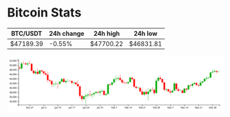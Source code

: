 # Bitcoin Stats

BTC/USDT|24h change|24h high|24h low|
|---|---|---|---|
|$47189.39|-0.55%|$47700.22|$46831.81|

<img src="./chart.svg">
